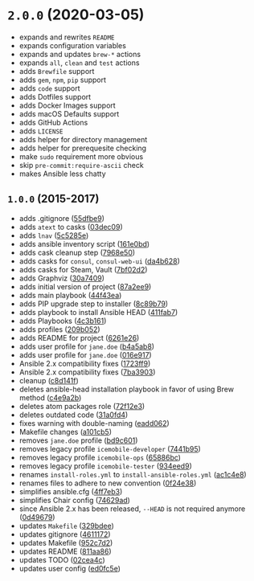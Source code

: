 # `2.0.0` (2020-03-05)

* expands and rewrites `README`
* expands configuration variables
* expands and updates `brew-*` actions
* expands `all`, `clean` and `test` actions
* adds `Brewfile` support
* adds `gem`, `npm`, `pip` support
* adds `code` support
* adds Dotfiles support
* adds Docker Images support
* adds macOS Defaults support
* adds GitHub Actions
* adds `LICENSE`
* adds helper for directory management
* adds helper for prerequesite checking
* make `sudo` requirement more obvious
* skip `pre-commit:require-ascii` check
* makes Ansible less chatty

## `1.0.0` (2015-2017)

* adds .gitignore ([55dfbe9](https://github.com/operatehappy/place/commit/55dfbe9))
* adds `atext` to casks ([03dec09](https://github.com/operatehappy/place/commit/03dec09))
* adds `lnav` ([5c5285e](https://github.com/operatehappy/place/commit/5c5285e))
* adds ansible inventory script ([161e0bd](https://github.com/operatehappy/place/commit/161e0bd))
* adds cask cleanup step ([7968e50](https://github.com/operatehappy/place/commit/7968e50))
* adds casks for `consul`, `consul-web-ui` ([da4b628](https://github.com/operatehappy/place/commit/da4b628))
* adds casks for Steam, Vault ([7bf02d2](https://github.com/operatehappy/place/commit/7bf02d2))
* adds Graphviz ([30a7409](https://github.com/operatehappy/place/commit/30a7409))
* adds initial version of project ([87a2ee9](https://github.com/operatehappy/place/commit/87a2ee9))
* adds main playbook ([44f43ea](https://github.com/operatehappy/place/commit/44f43ea))
* adds PIP upgrade step to installer ([8c89b79](https://github.com/operatehappy/place/commit/8c89b79))
* adds playbook to install Ansible HEAD ([411fab7](https://github.com/operatehappy/place/commit/411fab7))
* adds Playbooks ([4c3b161](https://github.com/operatehappy/place/commit/4c3b161))
* adds profiles ([209b052](https://github.com/operatehappy/place/commit/209b052))
* adds README for project ([6261e26](https://github.com/operatehappy/place/commit/6261e26))
* adds user profile for `jane.doe` ([b4a5ab8](https://github.com/operatehappy/place/commit/b4a5ab8))
* adds user profile for `jane.doe` ([016e917](https://github.com/operatehappy/place/commit/016e917))
* Ansible 2.x compatibility fixes ([1723ff9](https://github.com/operatehappy/place/commit/1723ff9))
* Ansible 2.x compatibility fixes ([7ba3903](https://github.com/operatehappy/place/commit/7ba3903))
* cleanup ([c8d141f](https://github.com/operatehappy/place/commit/c8d141f))
* deletes ansible-head installation playbook in favor of using Brew method ([c4e9a2b](https://github.com/operatehappy/place/commit/c4e9a2b))
* deletes atom packages role ([72f12e3](https://github.com/operatehappy/place/commit/72f12e3))
* deletes outdated code ([31a0fd4](https://github.com/operatehappy/place/commit/31a0fd4))
* fixes warning with double-naming ([eadd062](https://github.com/operatehappy/place/commit/eadd062))
* Makefile changes ([a101cb5](https://github.com/operatehappy/place/commit/a101cb5))
* removes `jane.doe` profile ([bd9c601](https://github.com/operatehappy/place/commit/bd9c601))
* removes legacy profile `icemobile-developer` ([7441b95](https://github.com/operatehappy/place/commit/7441b95))
* removes legacy profile `icemobile-ops` ([65886bc](https://github.com/operatehappy/place/commit/65886bc))
* removes legacy profile `icemobile-tester` ([934eed9](https://github.com/operatehappy/place/commit/934eed9))
* renames `install-roles.yml` to `install-ansible-roles.yml` ([ac1c4e8](https://github.com/operatehappy/place/commit/ac1c4e8))
* renames files to adhere to new convention ([0f24e38](https://github.com/operatehappy/place/commit/0f24e38))
* simplifies ansible.cfg ([4ff7eb3](https://github.com/operatehappy/place/commit/4ff7eb3))
* simplifies Chair config ([74629ad](https://github.com/operatehappy/place/commit/74629ad))
* since Ansible 2.x has been released, `--HEAD` is not required anymore ([0d49679](https://github.com/operatehappy/place/commit/0d49679))
* updates `Makefile` ([329bdee](https://github.com/operatehappy/place/commit/329bdee))
* updates gitignore ([4611172](https://github.com/operatehappy/place/commit/4611172))
* updates Makefile ([952c7d2](https://github.com/operatehappy/place/commit/952c7d2))
* updates README ([811aa86](https://github.com/operatehappy/place/commit/811aa86))
* updates TODO ([02cea4c](https://github.com/operatehappy/place/commit/02cea4c))
* updates user config ([ed0fc5e](https://github.com/operatehappy/place/commit/ed0fc5e))
